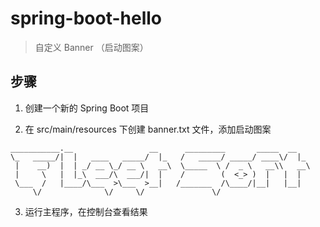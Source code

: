 # spring-boot-hello

> 自定义 Banner （启动图案）

## 步骤

1. 创建一个新的 Spring Boot 项目

2. 在 src/main/resources 下创建 banner.txt 文件，添加启动图案

```
___________.__                 __      _________       _____  __
\_   _____/|  |   ____   _____/  |_   /   _____/ _____/ ____\/  |_
 |    __)  |  | _/ __ \_/ __ \   __\  \_____  \ /  _ \   __\\   __\
 |     \   |  |_\  ___/\  ___/|  |    /        (  <_> )  |   |  |
 \___  /   |____/\___  >\___  >__|   /_______  /\____/|__|   |__|
     \/              \/     \/               \/

```
 
3. 运行主程序，在控制台查看结果